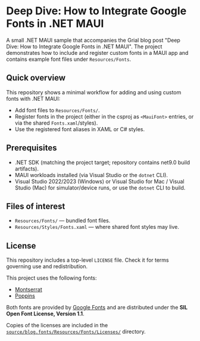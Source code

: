 # Deep Dive: How to Integrate Google Fonts in .NET MAUI

A small .NET MAUI sample that accompanies the Grial blog post "Deep Dive: How to Integrate Google Fonts in .NET MAUI". The project demonstrates how to include and register custom fonts in a MAUI app and contains example font files under `Resources/Fonts`.

## Quick overview
This repository shows a minimal workflow for adding and using custom fonts with .NET MAUI:
- Add font files to `Resources/Fonts/`.
- Register fonts in the project (either in the csproj as `<MauiFont>` entries, or via the shared `Fonts.xaml`/styles).
- Use the registered font aliases in XAML or C# styles.

## Prerequisites
- .NET SDK (matching the project target; repository contains net9.0 build artifacts).
- MAUI workloads installed (via Visual Studio or the `dotnet` CLI).
- Visual Studio 2022/2023 (Windows) or Visual Studio for Mac / Visual Studio (Mac) for simulator/device runs, or use the `dotnet` CLI to build.

## Files of interest
- `Resources/Fonts/` — bundled font files.
- `Resources/Styles/Fonts.xaml` — where shared font styles may live.

## License
This repository includes a top-level `LICENSE` file. Check it for terms governing use and redistribution.

This project uses the following fonts:

- [Montserrat](https://fonts.google.com/specimen/Montserrat)  
- [Poppins](https://fonts.google.com/specimen/Poppins)

Both fonts are provided by [Google Fonts](https://fonts.google.com/) and are distributed under the **SIL Open Font License, Version 1.1**.

Copies of the licenses are included in the [`source/blog.fonts/Resources/Fonts/Licenses/`](./source/blog.fonts/Resources/Fonts/Licenses) directory.

